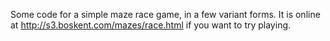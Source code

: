 Some code for a simple maze race game, in a few variant forms.
It is online at <http://s3.boskent.com/mazes/race.html> if you want
to try playing.
